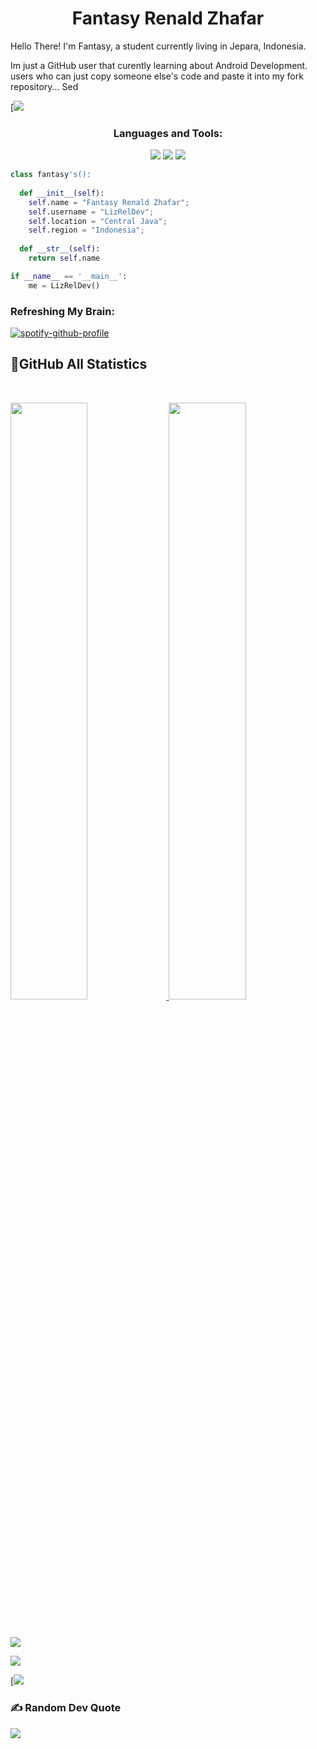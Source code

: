 <h1 align="center">
  <b>Fantasy Renald Zhafar</b>
</h1>

Hello There! I'm Fantasy, a student currently living in Jepara, Indonesia.

Im just a GitHub user that curently learning about Android Development.
users who can just copy someone else's code and paste it into my fork repository... Sed


[![](https://metrics.lecoq.io/LizRelDev?template=classic&activity=1&followup=1&languages=1&lines=1&people=1&activity.limit=5&activity.days=14&activity.filter=all&activity.visibility=all&activity.timestamps=false&languages.colors=github&languages.threshold=0%25&people.limit=28&people.size=28&people.types=followers%2C%20following&people.identicons=true&people.shuffle=true&config.timezone=Asia%2FCalcutta&config.twemoji=true)


<h3 align="center">Languages and Tools:</h3>
<p>
<div align="center">
  <img src="https://img.shields.io/badge/-HTML-c58545?style=for-the-badge&logo=html5&logoColor=c58545&labelColor=282828">
  <img src="https://img.shields.io/badge/-CSS-d1a01f?style=for-the-badge&logo=css3&logoColor=d1a01f&labelColor=282828">
  <img src="https://img.shields.io/badge/-Python-98b982?style=for-the-badge&logo=python&logoColor=98b982&labelColor=282828">
</div>
</p>





```python
class fantasy's():
    
  def __init__(self):
    self.name = "Fantasy Renald Zhafar";
    self.username = "LizRelDev";
    self.location = "Central Java";
    self.region = "Indonesia";
  
  def __str__(self):
    return self.name

if __name__ == '__main__':
    me = LizRelDev()
```



<h3 align=" left">Refreshing My Brain:</h3>



[![spotify-github-profile](https://spotify-github-profile.vercel.app/api/view?uid=j25awaczl8oe6axaahevigpi4&cover_image=true&theme=natemoo-re&show_offline=false&background_color=121212&bar_color=53b14f&bar_color_cover=false)](https://spotify-github-profile.vercel.app/api/view?uid=j25awaczl8oe6axaahevigpi4&redirect=true)





## 📌GitHub All Statistics

<br/>
<p align="left">
  <a href="https://github.com/LizRelDev">
  <img width="49.5%" src="https://github-readme-stats.vercel.app/api?username=LizRelDev&show_icons=true&theme=tokyonight&hide_border=false" />
     <img width="49.5%" src="https://github-readme-streak-stats.herokuapp.com/?user=LizRelDev&theme=tokyonight&hide_border=false" />
  </a>
</p>
<br>

![](https://github-profile-trophy.vercel.app/?username=LizRelDev&theme=tokyonight&no-frame=true&no-bg=true&margin-w=4)

![](https://github-profile-summary-cards.vercel.app/api/cards/profile-details?username=LizRelDev&theme=tokyonight&hide_border=false)

[![](https://github-readme-activity-graph.cyclic.app/graph?username=LizRelDev&theme=tokyo-night)

### ✍️ Random Dev Quote
![](https://quotes-github-readme.vercel.app/api?type=horizontal&theme=tokyonight)
